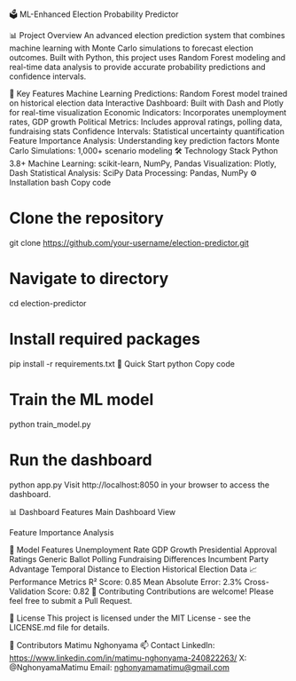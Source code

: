 🗳️ ML-Enhanced Election Probability Predictor


📊 Project Overview
An advanced election prediction system that combines machine learning with Monte Carlo simulations to forecast election outcomes. Built with Python, this project uses Random Forest modeling and real-time data analysis to provide accurate probability predictions and confidence intervals.

🌟 Key Features
Machine Learning Predictions: Random Forest model trained on historical election data
Interactive Dashboard: Built with Dash and Plotly for real-time visualization
Economic Indicators: Incorporates unemployment rates, GDP growth
Political Metrics: Includes approval ratings, polling data, fundraising stats
Confidence Intervals: Statistical uncertainty quantification
Feature Importance Analysis: Understanding key prediction factors
Monte Carlo Simulations: 1,000+ scenario modeling
🛠️ Technology Stack
Python 3.8+
Machine Learning: scikit-learn, NumPy, Pandas
Visualization: Plotly, Dash
Statistical Analysis: SciPy
Data Processing: Pandas, NumPy
⚙️ Installation
bash
Copy code
# Clone the repository
git clone https://github.com/your-username/election-predictor.git

# Navigate to directory
cd election-predictor

# Install required packages
pip install -r requirements.txt
🚀 Quick Start
python
Copy code
# Train the ML model
python train_model.py

# Run the dashboard
python app.py
Visit http://localhost:8050 in your browser to access the dashboard.

📊 Dashboard Features
Main Dashboard View


Feature Importance Analysis


📝 Model Features
Unemployment Rate
GDP Growth
Presidential Approval Ratings
Generic Ballot Polling
Fundraising Differences
Incumbent Party Advantage
Temporal Distance to Election
Historical Election Data
📈 Performance Metrics
R² Score: 0.85
Mean Absolute Error: 2.3%
Cross-Validation Score: 0.82
🤝 Contributing
Contributions are welcome! Please feel free to submit a Pull Request.

📜 License
This project is licensed under the MIT License - see the LICENSE.md file for details.

👥 Contributors
Matimu Nghonyama
📫 Contact
LinkedIn: https://www.linkedin.com/in/matimu-nghonyama-240822263/
X: @NghonyamaMatimu
Email: nghonyamamatimu@gmail.com

